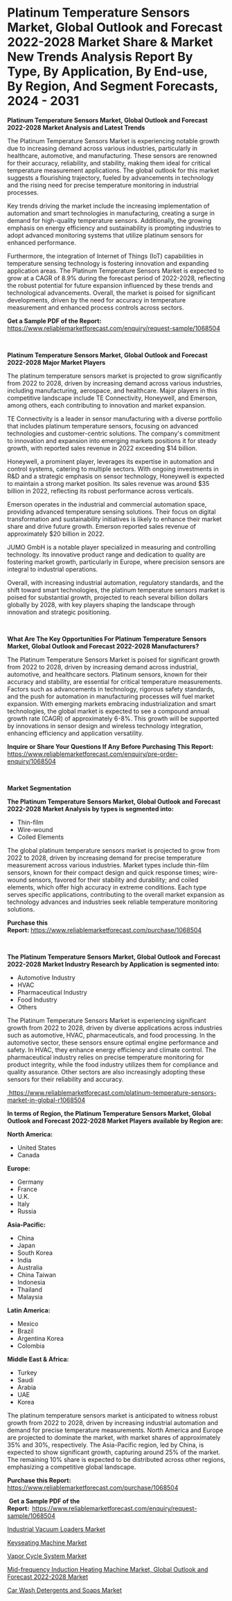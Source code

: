 <p><h1>Platinum Temperature Sensors Market, Global Outlook and Forecast 2022-2028 Market Share & Market New Trends Analysis Report By Type, By Application, By End-use, By Region, And Segment Forecasts, 2024 - 2031</h1></p><p><strong>Platinum Temperature Sensors Market, Global Outlook and Forecast 2022-2028 Market Analysis and Latest Trends</strong></p>
<p><p>The Platinum Temperature Sensors Market is experiencing notable growth due to increasing demand across various industries, particularly in healthcare, automotive, and manufacturing. These sensors are renowned for their accuracy, reliability, and stability, making them ideal for critical temperature measurement applications. The global outlook for this market suggests a flourishing trajectory, fueled by advancements in technology and the rising need for precise temperature monitoring in industrial processes.</p><p>Key trends driving the market include the increasing implementation of automation and smart technologies in manufacturing, creating a surge in demand for high-quality temperature sensors. Additionally, the growing emphasis on energy efficiency and sustainability is prompting industries to adopt advanced monitoring systems that utilize platinum sensors for enhanced performance.</p><p>Furthermore, the integration of Internet of Things (IoT) capabilities in temperature sensing technology is fostering innovation and expanding application areas. The Platinum Temperature Sensors Market is expected to grow at a CAGR of 8.9% during the forecast period of 2022-2028, reflecting the robust potential for future expansion influenced by these trends and technological advancements. Overall, the market is poised for significant developments, driven by the need for accuracy in temperature measurement and enhanced process controls across sectors.</p></p>
<p><strong>Get a Sample PDF of the Report:&nbsp;</strong> <a href="https://www.reliablemarketforecast.com/enquiry/request-sample/1068504">https://www.reliablemarketforecast.com/enquiry/request-sample/1068504</a></p>
<p>&nbsp;</p>
<p><strong>Platinum Temperature Sensors Market, Global Outlook and Forecast 2022-2028 Major Market Players</strong></p>
<p><p>The platinum temperature sensors market is projected to grow significantly from 2022 to 2028, driven by increasing demand across various industries, including manufacturing, aerospace, and healthcare. Major players in this competitive landscape include TE Connectivity, Honeywell, and Emerson, among others, each contributing to innovation and market expansion.</p><p>TE Connectivity is a leader in sensor manufacturing with a diverse portfolio that includes platinum temperature sensors, focusing on advanced technologies and customer-centric solutions. The company's commitment to innovation and expansion into emerging markets positions it for steady growth, with reported sales revenue in 2022 exceeding $14 billion.</p><p>Honeywell, a prominent player, leverages its expertise in automation and control systems, catering to multiple sectors. With ongoing investments in R&D and a strategic emphasis on sensor technology, Honeywell is expected to maintain a strong market position. Its sales revenue was around $35 billion in 2022, reflecting its robust performance across verticals.</p><p>Emerson operates in the industrial and commercial automation space, providing advanced temperature sensing solutions. Their focus on digital transformation and sustainability initiatives is likely to enhance their market share and drive future growth. Emerson reported sales revenue of approximately $20 billion in 2022.</p><p>JUMO GmbH is a notable player specialized in measuring and controlling technology. Its innovative product range and dedication to quality are fostering market growth, particularly in Europe, where precision sensors are integral to industrial operations.</p><p>Overall, with increasing industrial automation, regulatory standards, and the shift toward smart technologies, the platinum temperature sensors market is poised for substantial growth, projected to reach several billion dollars globally by 2028, with key players shaping the landscape through innovation and strategic positioning.</p></p>
<p>&nbsp;</p>
<p><strong>What Are The Key Opportunities For Platinum Temperature Sensors Market, Global Outlook and Forecast 2022-2028 Manufacturers?</strong></p>
<p><p>The Platinum Temperature Sensors Market is poised for significant growth from 2022 to 2028, driven by increasing demand across industrial, automotive, and healthcare sectors. Platinum sensors, known for their accuracy and stability, are essential for critical temperature measurements. Factors such as advancements in technology, rigorous safety standards, and the push for automation in manufacturing processes will fuel market expansion. With emerging markets embracing industrialization and smart technologies, the global market is expected to see a compound annual growth rate (CAGR) of approximately 6-8%. This growth will be supported by innovations in sensor design and wireless technology integration, enhancing efficiency and application versatility.</p></p>
<p><strong>Inquire or Share Your Questions If Any Before Purchasing This Report:</strong> <a href="https://www.reliablemarketforecast.com/enquiry/pre-order-enquiry/1068504">https://www.reliablemarketforecast.com/enquiry/pre-order-enquiry/1068504</a></p>
<p>&nbsp;</p>
<p><strong>Market Segmentation</strong></p>
<p><strong>The Platinum Temperature Sensors Market, Global Outlook and Forecast 2022-2028 Market Analysis by types is segmented into:</strong></p>
<p><ul><li>Thin-film</li><li>Wire-wound</li><li>Coiled Elements</li></ul></p>
<p><p>The global platinum temperature sensors market is projected to grow from 2022 to 2028, driven by increasing demand for precise temperature measurement across various industries. Market types include thin-film sensors, known for their compact design and quick response times; wire-wound sensors, favored for their stability and durability; and coiled elements, which offer high accuracy in extreme conditions. Each type serves specific applications, contributing to the overall market expansion as technology advances and industries seek reliable temperature monitoring solutions.</p></p>
<p><strong>Purchase this Report:&nbsp;</strong><a href="https://www.reliablemarketforecast.com/purchase/1068504">https://www.reliablemarketforecast.com/purchase/1068504</a></p>
<p>&nbsp;</p>
<p><strong>The Platinum Temperature Sensors Market, Global Outlook and Forecast 2022-2028 Market Industry Research by Application is segmented into:</strong></p>
<p><ul><li>Automotive Industry</li><li>HVAC</li><li>Pharmaceutical Industry</li><li>Food Industry</li><li>Others</li></ul></p>
<p><p>The Platinum Temperature Sensors Market is experiencing significant growth from 2022 to 2028, driven by diverse applications across industries such as automotive, HVAC, pharmaceuticals, and food processing. In the automotive sector, these sensors ensure optimal engine performance and safety. In HVAC, they enhance energy efficiency and climate control. The pharmaceutical industry relies on precise temperature monitoring for product integrity, while the food industry utilizes them for compliance and quality assurance. Other sectors are also increasingly adopting these sensors for their reliability and accuracy.</p></p>
<p><a href="https://www.reliablemarketforecast.com/platinum-temperature-sensors-market-in-global-r1068504">&nbsp;https://www.reliablemarketforecast.com/platinum-temperature-sensors-market-in-global-r1068504</a></p>
<p><strong>In terms of Region, the Platinum Temperature Sensors Market, Global Outlook and Forecast 2022-2028 Market Players available by Region are:</strong></p>
<p>
    <p> <strong> North America: </strong>
        <ul>
            <li>United States</li>
            <li>Canada</li>
        </ul>
        </p> 
    <p> <strong> Europe: </strong>
        <ul>
            <li>Germany</li>
            <li>France</li>
            <li>U.K.</li>
            <li>Italy</li>
            <li>Russia</li>
        </ul>
        </p> 
    <p> <strong> Asia-Pacific: </strong>
        <ul>
            <li>China</li>
            <li>Japan</li>
            <li>South Korea</li>
            <li>India</li>
            <li>Australia</li>
            <li>China Taiwan</li>
            <li>Indonesia</li>
            <li>Thailand</li>
            <li>Malaysia</li>
        </ul>
        </p> 
    <p> <strong> Latin America: </strong>
        <ul>
            <li>Mexico</li>
            <li>Brazil</li>
            <li>Argentina Korea</li>
            <li>Colombia</li>
        </ul>
        </p> 
    <p> <strong> Middle East & Africa: </strong>
        <ul>
            <li>Turkey</li>
            <li>Saudi</li>
            <li>Arabia</li>
            <li>UAE</li>
            <li>Korea</li>
        </ul>
    </p>
    </p>
<p><p>The platinum temperature sensors market is anticipated to witness robust growth from 2022 to 2028, driven by increasing industrial automation and demand for precise temperature measurements. North America and Europe are projected to dominate the market, with market shares of approximately 35% and 30%, respectively. The Asia-Pacific region, led by China, is expected to show significant growth, capturing around 25% of the market. The remaining 10% share is expected to be distributed across other regions, emphasizing a competitive global landscape.</p></p>
<p><strong>Purchase this Report: </strong><a href="https://www.reliablemarketforecast.com/purchase/1068504">https://www.reliablemarketforecast.com/purchase/1068504</a></p>
<p>&nbsp;<strong>Get a Sample PDF of the Report:&nbsp;&nbsp;</strong><a href="https://www.reliablemarketforecast.com/enquiry/request-sample/1068504">https://www.reliablemarketforecast.com/enquiry/request-sample/1068504</a></p>
<p><strong></strong></p>
<p><p><a href="https://medium.com/@shubham99912151/market-trends-in-the-global-industrial-vacuum-loaders-market-forecast-and-analysis-2024-2031-df3829dd1d60">Industrial Vacuum Loaders Market</a></p><p><a href="https://www.linkedin.com/pulse/keyseating-machine-market-outlook-forecast-from-2024-2031-gihbf?trackingId=tgLzyxpeQ9q8%2BhmMy2DpGw%3D%3D">Keyseating Machine Market</a></p><p><a href="https://www.linkedin.com/pulse/vapor-cycle-system-market2024-2031-industry-insights-investment-hslzf?trackingId=ygqkv0OIT9iKd7deClLGrA%3D%3D">Vapor Cycle System Market</a></p><p><a href="https://github.com/GroverBarry/Market-Research-Report-List-7/blob/main/mid-frequency-induction-heating-machine-market-global-outlook-and-forecast-2022-2028-market.md">Mid-frequency Induction Heating Machine Market, Global Outlook and Forecast 2022-2028 Market</a></p><p><a href="https://issuu.com/reportprime-2/docs/car-wash-detergents-and-soaps-marke_441e6ccf03bdee">Car Wash Detergents and Soaps Market</a></p></p>